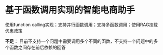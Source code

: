# 基于函数调用实现的智能电商助手

使用function calling实现；支持并行函数调用；支持多函数调用；使用RAG挂载优惠政策

**不足：**
目前不支持一个问题中需要调用多个不同的函数，不支持一个问题中的多个函数之间存在前后依赖的回答